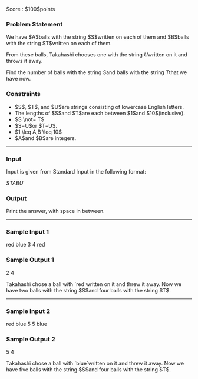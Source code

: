 
<div>

<span>

<span>

<p>
Score : $100$points
</p>

<div>

<section>

### **Problem Statement**

<p>
We have $A$balls with the string $S$written on each of them and $B$balls with the string $T$written on each of them.

From these balls, Takahashi chooses one with the string $U$written on it and throws it away.

Find the number of balls with the string $S$and balls with the string $T$that we have now.
</p>

</section>

</div>

<div>

<section>

### **Constraints**

<ul>

<li>
$S$, $T$, and $U$are strings consisting of lowercase English letters.
</li>

<li>
The lengths of $S$and $T$are each between $1$and $10$(inclusive).
</li>

<li>
$S \not= T$
</li>

<li>
$S=U$or $T=U$.
</li>

<li>
$1 \leq A,B \leq 10$
</li>

<li>
$A$and $B$are integers.
</li>

</ul>

</section>

</div>

---

<div>

<div>

<section>

### **Input**

<p>
Input is given from Standard Input in the following format:
</p>

<div>

$S$$T$$A$$B$$U$
</div>

</section>

</div>

<div>

<section>

### **Output**

<p>
Print the answer, with space in between.
</p>

</section>

</div>

</div>

---

<div>

<section>

### **Sample Input 1**

<div>

red blue
3 4
red

</div>

</section>

</div>

<div>

<section>

### **Sample Output 1**

<div>

2 4

</div>

<p>
Takahashi chose a ball with `red`written on it and threw it away.
Now we have two balls with the string $S$and four balls with the string $T$.
</p>

</section>

</div>

---

<div>

<section>

### **Sample Input 2**

<div>

red blue
5 5
blue

</div>

</section>

</div>

<div>

<section>

### **Sample Output 2**

<div>

5 4

</div>

<p>
Takahashi chose a ball with `blue`written on it and threw it away.
Now we have five balls with the string $S$and four balls with the string $T$.
</p>

</section>

</div>

</span>

</span>

</div>
